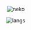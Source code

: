 
<div align="center">

![neko](https://itazuraneko.neocities.org/background/itazuranekoanimated.png) 
<!-- ![anime-die](https://user-images.githubusercontent.com/45741682/208001013-3b699694-cc47-4cd9-a6cf-bf628eb34274.gif) -->
  
![langs](https://api.githubtrends.io/user/svg/Kickblip/langs?time_range=one_year&include_private=True&theme=dark)
<!-- ![repos](https://api.githubtrends.io/user/svg/AsianKoala/repos?time_range=one_year&group=other&theme=dark) -->
</div>

<!-- <div align="center">
  [![GitHub Trends SVG](https://api.githubtrends.io/user/svg/Kickblip/langs?time_range=one_year&include_private=True&theme=dark)](https://githubtrends.io)
</div> -->

<!-- [![GitHub Trends SVG](https://api.githubtrends.io/user/svg/Kickblip/langs?time_range=one_year&include_private=True&theme=dark)](https://githubtrends.io)
 -->
